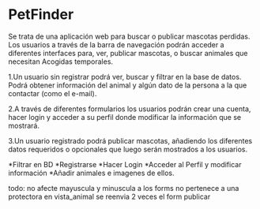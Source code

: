 # PetFinder

Se trata de una aplicación web para buscar o publicar mascotas perdidas. 
Los usuarios a través de la barra de navegación podrán acceder a diferentes interfaces para, ver, publicar mascotas,  o buscar animales que necesitan Acogidas temporales. 

1.Un usuario sin registrar podrá ver, buscar y filtrar en la base de datos. Podrá obtener información del animal y algún dato de la persona a la que contactar (como el e-mail).

2.A través de diferentes formularios los usuarios podrán crear una cuenta, hacer login y acceder a su perfil donde modificar la información que se mostrará.

3.Un usuario registrado podrá publicar mascotas, añadiendo los diferentes datos requeridos o opcionales que luego serán mostrados a los usuarios.

*Filtrar en BD
*Registrarse
*Hacer Login
*Acceder al Perfil y modificar información
*Añadir animales e imagenes de ellos.



todo:
 no afecte mayuscula y minuscula a los forms
 no pertenece a una protectora en vista_animal
se reenvia 2 veces el form publicar

